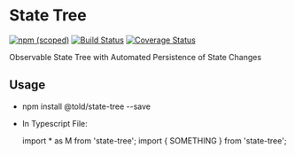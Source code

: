 # State Tree

[![npm (scoped)](https://img.shields.io/npm/v/@told/state-tree.svg)](https://www.npmjs.com/package/@told/state-tree)
[![Build Status](https://travis-ci.org/toldsoftware/state-tree.svg?branch=master)](https://travis-ci.org/toldsoftware/state-tree)
[![Coverage Status](https://coveralls.io/repos/github/toldsoftware/state-tree/badge.svg)](https://coveralls.io/github/toldsoftware/state-tree)

Observable State Tree with Automated Persistence of State Changes

## Usage

- npm install @told/state-tree --save

- In Typescript File:

    import * as M from 'state-tree';
    import { SOMETHING } from 'state-tree';